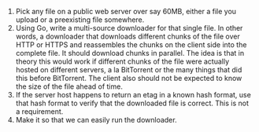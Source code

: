 1) Pick any file on a public web server over say 60MB, either a file you upload or a preexisting file somewhere.
2) Using Go, write a multi-source downloader for that single file. In other words, a downloader that downloads different chunks of the file over HTTP or HTTPS and reassembles the chunks on the client side into the complete file. It should download chunks in parallel. The idea is that in theory this would work if different chunks of the file were actually hosted on different servers, a la BitTorrent or the many things that did this before BitTorrent. The client also should not be expected to know the size of the file ahead of time.
3) If the server host happens to return an etag in a known hash format, use that hash format to verify that the downloaded file is correct. This is not a requirement.
4) Make it so that we can easily run the downloader.